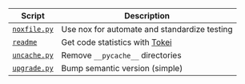 | Script                     | Description                                                                        |
| -------------------------- | ---------------------------------------------------------------------------------- |
| [`noxfile.py`](noxfile.py) | Use nox for automate and standardize testing                                       |
| [`readme`](readme)         | Get code statistics with [Tokei](https://github.com/XAMPPRocky/tokei)              |
| [`uncache.py`](uncache.py) | Remove `__pycache__` directories                                                   |
| [`upgrade.py`](upgrade.py) | Bump semantic version (simple)                                                     |
